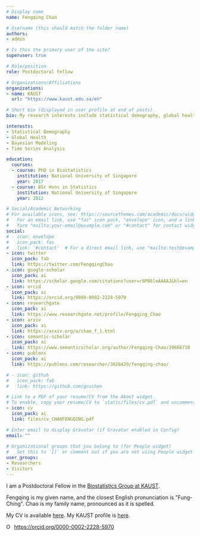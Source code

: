 ```yaml
---
# Display name
name: Fengqing Chao

# Username (this should match the folder name)
authors:
- admin

# Is this the primary user of the site?
superuser: true

# Role/position
role: Postdoctoral Fellow

# Organizations/Affiliations
organizations:
- name: KAUST
  url: "https://www.kaust.edu.sa/en"

# Short bio (displayed in user profile at end of posts)
bio: My research interests include statistical demography, global health, Bayesian modeling, and time series analysis.

interests:
- Statistical Demography
- Global Health
- Bayesian Modeling
- Time Series Analysis

education:
  courses:
  - course: PhD in Biostatistics
    institution: National University of Singapore
    year: 2017
  - course: BSc Hons in Statistics
    institution: National University of Singapore
    year: 2012

# Social/Academic Networking
# For available icons, see: https://sourcethemes.com/academic/docs/widgets/#icons
#   For an email link, use "fas" icon pack, "envelope" icon, and a link in the
#   form "mailto:your-email@example.com" or "#contact" for contact widget.
social:
# - icon: envelope
#   icon_pack: fas
#   link: '#contact'  # For a direct email link, use "mailto:test@example.org".
- icon: twitter
  icon_pack: fab
  link: https://twitter.com/FengqingChao
- icon: google-scholar
  icon_pack: ai
  link: https://scholar.google.com/citations?user=r8PB6loAAAAJ&hl=en
- icon: orcid
  icon_pack: ai
  link: https://orcid.org/0000-0002-2228-5970
- icon: researchgate
  icon_pack: ai
  link: https://www.researchgate.net/profile/Fengqing_Chao
- icon: arxiv
  icon_pack: ai
  link: https://arxiv.org/a/chao_f_1.html
- icon: semantic-scholar
  icon_pack: ai
  link: https://www.semanticscholar.org/author/Fengqing-Chao/39666710
- icon: publons
  icon_pack: ai
  link: https://publons.com/researcher/3628429/fengqing-chao/

# - icon: github
#   icon_pack: fab
#   link: https://github.com/gcushen

# Link to a PDF of your resume/CV from the About widget.
# To enable, copy your resume/CV to `static/files/cv.pdf` and uncomment the lines below.  
- icon: cv
  icon_pack: ai
  link: files/cv_CHAOFENGQING.pdf

# Enter email to display Gravatar (if Gravatar enabled in Config)
email: ""
  
# Organizational groups that you belong to (for People widget)
#   Set this to `[]` or comment out if you are not using People widget.  
user_groups:
- Researchers
- Visitors
---
```


I am a Postdoctoral Fellow in the [Biostatistics Group at KAUST](https://cemse.kaust.edu.sa/biostats).

Fengqing is my given name, and the closest English pronunciation is "Fung-Ching". Chao is my family name, pronounced as it is spelled.

My CV is available [here](https://www.fengqingchao.com/files/cv_CHAOFENGQING.pdf). My KAUST profile is [here](https://cemse.kaust.edu.sa/biostats/people/person/fengqing-chao).

<div itemscope itemtype="https://schema.org/Person"><a itemprop="sameAs" content="https://orcid.org/0000-0002-2228-5970" href="https://orcid.org/0000-0002-2228-5970" target="orcid.widget" rel="me noopener noreferrer" style="vertical-align:top;"><img src="https://orcid.org/sites/default/files/images/orcid_16x16.png" style="width:1em;margin-right:.5em;" alt="ORCID iD icon">https://orcid.org/0000-0002-2228-5970</a></div>

